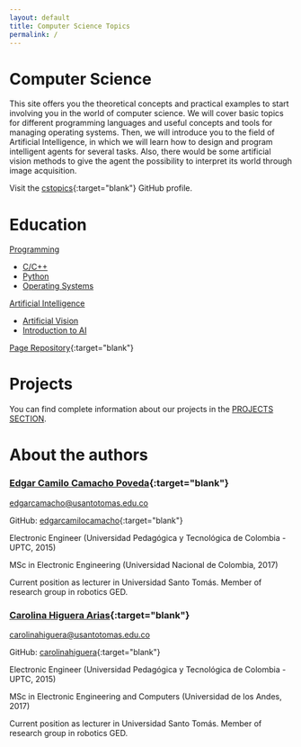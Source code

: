 ```yaml
---
layout: default
title: Computer Science Topics
permalink: /
---
```


# Computer Science

This site offers you the theoretical concepts and practical examples to start involving you in the world of computer science. We will cover basic topics for different programming languages and useful concepts and tools for managing operating systems. Then, we will introduce you to the field of Artificial Intelligence, in which we will learn how to design and program intelligent agents for several tasks. Also, there would be some artificial vision methods to give the agent the possibility to interpret its world through image acquisition.

Visit the [cstopics](https://github.com/cstopics){:target="blank"} GitHub profile.

# Education

[Programming](/cstopics/programming)
* [C/C++](/cstopics/programming/c-c++)
* [Python](/cstopics/programming/python)
* [Operating Systems](/cstopics/programming/operating-systems)

[Artificial Intelligence](/cstopics/artificial-intelligence)
* [Artificial Vision](/cstopics/vision)
* [Introduction to AI](/cstopics/artificial-intelligence/syllabusAI)

[Page Repository](https://github.com/cstopics/cstopics/){:target="blank"}

# Projects

You can find complete information about our projects in the [PROJECTS SECTION](/cstopics/projects).

# About the authors

### [Edgar Camilo Camacho Poveda](https://scholar.google.com/citations?hl=en&user=tJG988kAAAAJ){:target="blank"}
[edgarcamacho@usantotomas.edu.co](mailto:edgarcamacho@usantotomas.edu.co)

GitHub: [edgarcamilocamacho](https://github.com/edgarcamilocamacho){:target="blank"}

Electronic Engineer (Universidad Pedagógica y Tecnológica de Colombia - UPTC, 2015)

MSc in Electronic Engineering (Universidad Nacional de Colombia, 2017)

Current position as lecturer in Universidad Santo Tomás. Member of research group in robotics GED.

### [Carolina Higuera Arias](https://scholar.google.com/citations?user=ZaxycbsAAAAJ&hl=en){:target="blank"}
[carolinahiguera@usantotomas.edu.co](mailto:carolinahiguera@usantotomas.edu.co)

GitHub: [carolinahiguera](https://github.com/carolinahiguera){:target="blank"}

Electronic Engineer (Universidad Pedagógica y Tecnológica de Colombia - UPTC, 2015)

MSc in Electronic Engineering and Computers (Universidad de los Andes, 2017)

Current position as lecturer in Universidad Santo Tomás. Member of research group in robotics GED.
